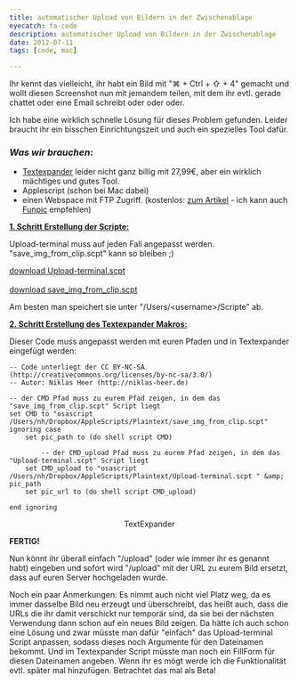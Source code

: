 ```yaml
---
title: automatischer Upload von Bildern in der Zwischenablage
eyecatch: fa-code
description: automatischer Upload von Bildern in der Zwischenablage
date: 2012-07-11
tags: [code, mac]

---
```


Ihr kennt das vielleicht, ihr habt ein Bild mit "⌘ + Ctrl + ⇧ + 4"
gemacht und wollt diesen Screenshot nun mit jemandem teilen, mit dem ihr
evtl. gerade chattet oder eine Email schreibt oder oder oder.

Ich habe eine wirklich schnelle Lösung für dieses Problem gefunden.
Leider braucht ihr ein bisschen Einrichtungszeit und auch ein spezielles
Tool dafür.

### *Was wir brauchen:*

* [Textexpander](http://itunes.apple.com/de/app/textexpander-for-mac/id405274824?mt=12) leider nicht ganz billig mit 27,99€, aber ein wirklich mächtiges und gutes Tool.
* Applescript (schon bei Mac dabei)
* einen Webspace mit FTP Zugriff. (kostenlos: [zum Artikel](http://forum.chip.de/webspace-webserver-webhosting/kostenloser-webspace-160515.html) - ich kann auch [Funpic](http://www.funpic.de/) empfehlen)

<span style="text-decoration: underline;">**1. Schritt Erstellung der Scripte:**</span>

Upload-terminal muss auf jeden Fall angepasst werden. "save\_img\_from\_clip.scpt" kann so bleiben ;)

<div class="download-button"><a href="/assets/files/2012-07-11/Upload-terminal.scpt" class="btn btn-success btn-lg">download Upload-terminal.scpt</a></div>
<br>
<div class="download-button"><a href="/assets/files/2012-07-11/save_img_from_clip.scpt" class="btn btn-success btn-lg">download save_img_from_clip.scpt</a></div>

Am besten man speichert sie unter "/Users/\<username\>/Scripte" ab.


<span style="text-decoration: underline;">**2. Schritt Erstellung des
Textexpander Makros:**</span>

Dieser Code muss angepasst werden mit euren Pfaden und in Textexpander
eingefügt werden:

```
-- Code unterliegt der CC BY-NC-SA (http://creativecommons.org/licenses/by-nc-sa/3.0/)
-- Autor: Niklas Heer (http://niklas-heer.de)

-- der CMD Pfad muss zu eurem Pfad zeigen, in dem das "save_img_from_clip.scpt" Script liegt
set CMD to "osascript /Users/nh/Dropbox/AppleScripts/Plaintext/save_img_from_clip.scpt"
ignoring case
    set pic_path to (do shell script CMD)

        -- der CMD_upload Pfad muss zu eurem Pfad zeigen, in dem das "Upload-terminal.scpt" Script liegt
    set CMD_upload to "osascript /Users/nh/Dropbox/AppleScripts/Plaintext/Upload-terminal.scpt " &amp; pic_path
    set pic_url to (do shell script CMD_upload)

end ignoring
```

<center>
	<figure>
		<a href="/assets/images/2012-07-11/TextExpander1.jpg"><img src="/assets/images/2012-07-11/TextExpander1-150x150.jpg" alt=""></a>
		<figcaption>TextExpander</figcaption>
	</figure>
</center>


**FERTIG!**

Nun könnt ihr überall einfach "/upload" (oder wie immer ihr es genannt
habt) eingeben und sofort wird "/upload" mit der URL zu eurem Bild
ersetzt, dass auf euren Server hochgeladen wurde.

Noch ein paar Anmerkungen: Es nimmt auch nicht viel Platz weg, da es
immer dasselbe Bild neu erzeugt und überschreibt, das heißt auch, dass
die URLs die ihr damit verschickt nur temporär sind, da sie bei der
nächsten Verwendung dann schon auf ein neues Bild zeigen. Da hätte ich
auch schon eine Lösung und zwar müsste man dafür "einfach" das
Upload-terminal Script anpassen, sodass dieses noch Argumente für den
Dateinamen bekommt. Und im Textexpander Script müsste man noch ein
FillForm für diesen Dateinamen angeben. Wenn ihr es mögt werde ich die
Funktionalität evtl. später mal hinzufügen. Betrachtet das mal als Beta!
